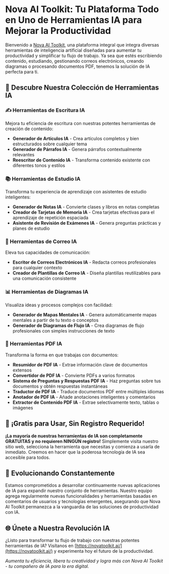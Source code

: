 # Nova AI Toolkit: Tu Plataforma Todo en Uno de Herramientas IA para Mejorar la Productividad

Bienvenido a [Nova AI Toolkit](https://novatoolkit.ai/), una plataforma integral que integra diversas herramientas de inteligencia artificial diseñadas para aumentar tu productividad y simplificar tu flujo de trabajo. Ya sea que estés escribiendo contenido, estudiando, gestionando correos electrónicos, creando diagramas o procesando documentos PDF, tenemos la solución de IA perfecta para ti.

## 🚀 Descubre Nuestra Colección de Herramientas IA

### ✍️ Herramientas de Escritura IA
Mejora tu eficiencia de escritura con nuestras potentes herramientas de creación de contenido:
- **Generador de Artículos IA** - Crea artículos completos y bien estructurados sobre cualquier tema
- **Generador de Párrafos IA** - Genera párrafos contextualmente relevantes
- **Reescritor de Contenido IA** - Transforma contenido existente con diferentes tonos y estilos

### 📚 Herramientas de Estudio IA
Transforma tu experiencia de aprendizaje con asistentes de estudio inteligentes:
- **Generador de Notas IA** - Convierte clases y libros en notas completas
- **Creador de Tarjetas de Memoria IA** - Crea tarjetas efectivas para el aprendizaje de repetición espaciada
- **Asistente de Revisión de Exámenes IA** - Genera preguntas prácticas y planes de estudio

### 📧 Herramientas de Correo IA
Eleva tus capacidades de comunicación:
- **Escritor de Correos Electrónicos IA** - Redacta correos profesionales para cualquier contexto
- **Creador de Plantillas de Correo IA** - Diseña plantillas reutilizables para una comunicación consistente

### 📊 Herramientas de Diagramas IA
Visualiza ideas y procesos complejos con facilidad:
- **Generador de Mapas Mentales IA** - Genera automáticamente mapas mentales a partir de tu texto o conceptos
- **Generador de Diagramas de Flujo IA** - Crea diagramas de flujo profesionales con simples instrucciones de texto

### 📄 Herramientas PDF IA
Transforma la forma en que trabajas con documentos:
- **Resumidor de PDF IA** - Extrae información clave de documentos extensos
- **Convertidor de PDF IA** - Convierte PDFs a varios formatos
- **Sistema de Preguntas y Respuestas PDF IA** - Haz preguntas sobre tus documentos y obtén respuestas instantáneas
- **Traductor de PDF IA** - Traduce documentos PDF entre múltiples idiomas
- **Anotador de PDF IA** - Añade anotaciones inteligentes y comentarios
- **Extractor de Contenido PDF IA** - Extrae selectivamente texto, tablas o imágenes

## 💯 ¡Gratis para Usar, Sin Registro Requerido!

**¡La mayoría de nuestras herramientas de IA son completamente GRATUITAS y no requieren NINGÚN registro!** Simplemente visita nuestro sitio web, selecciona la herramienta que necesitas y comienza a usarla de inmediato. Creemos en hacer que la poderosa tecnología de IA sea accesible para todos.

## 🔮 Evolucionando Constantemente

Estamos comprometidos a desarrollar continuamente nuevas aplicaciones de IA para expandir nuestro conjunto de herramientas. Nuestro equipo agrega regularmente nuevas funcionalidades y herramientas basadas en comentarios de usuarios y tecnologías emergentes, asegurando que Nova AI Toolkit permanezca a la vanguardia de las soluciones de productividad con IA.

## 🌐 Únete a Nuestra Revolución IA

¿Listo para transformar tu flujo de trabajo con nuestras potentes herramientas de IA? Visítanos en [https://novatoolkit.ai/](https://novatoolkit.ai/) y experimenta hoy el futuro de la productividad.

*Aumenta tu eficiencia, libera tu creatividad y logra más con Nova AI Toolkit - tu compañero de IA para la era digital.*
